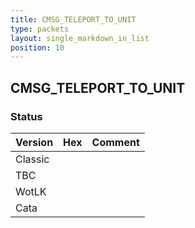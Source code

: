 ```yaml
---
title: CMSG_TELEPORT_TO_UNIT
type: packets
layout: single_markdown_in_list
position: 10
---
```


## CMSG_TELEPORT_TO_UNIT

### Status

Version | Hex | Comment
---------- | ---------- | ---------- 
Classic |  |  
TBC |  |  
WotLK |  |  
Cata |  |  
